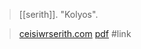> [[serith]]. "Kolyos". 

> [ceisiwrserith.com](https://www.ceisiwrserith.com/pier/deities.htm)
> [pdf](a/serithIDK-kolyos.pdf)
> #link 